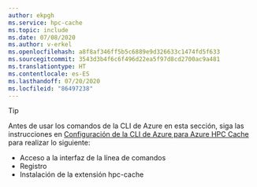 ```yaml
---
author: ekpgh
ms.service: hpc-cache
ms.topic: include
ms.date: 07/08/2020
ms.author: v-erkel
ms.openlocfilehash: a8f8af346ff5b5c6889e9d326633c1474fd5f633
ms.sourcegitcommit: 3543d3b4f6c6f496d22ea5f97d8cd2700ac9a481
ms.translationtype: HT
ms.contentlocale: es-ES
ms.lasthandoff: 07/20/2020
ms.locfileid: "86497238"
---
```

> [!TIP]
> Antes de usar los comandos de la CLI de Azure en esta sección, siga las instrucciones en [Configuración de la CLI de Azure para Azure HPC Cache](../az-cli-prerequisites.md) para realizar lo siguiente:
>
> * Acceso a la interfaz de la línea de comandos
> * Registro
> * Instalación de la extensión hpc-cache
